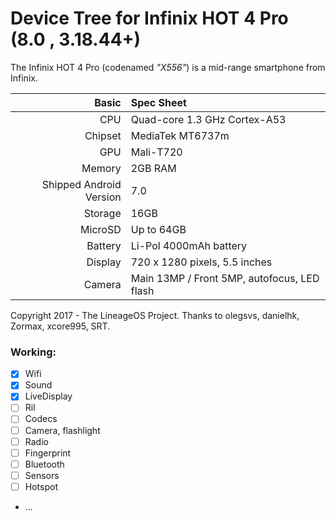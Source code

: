 #                                       Device Tree for Infinix HOT 4 Pro (8.0 , 3.18.44+)

The Infinix HOT 4 Pro (codenamed _"X556"_) is a mid-range smartphone from Infinix.


Basic   | Spec Sheet
-------:|:-------------------------
CPU     | Quad-core 1.3 GHz Cortex-A53
Chipset | MediaTek MT6737m
GPU     | Mali-T720
Memory  | 2GB RAM
Shipped Android Version | 7.0
Storage | 16GB
MicroSD | Up to 64GB
Battery | Li-Pol 4000mAh battery
Display | 720 x 1280 pixels, 5.5 inches
Camera  | Main 13MP / Front 5MP, autofocus, LED flash

Copyright 2017 - The LineageOS Project.
Thanks to olegsvs, danielhk, Zormax, xcore995, SRT.

### Working:
- [x] Wifi
- [x] Sound
- [x] LiveDisplay
- [ ] Ril
- [ ] Codecs
- [ ] Camera, flashlight
- [ ] Radio
- [ ] Fingerprint
- [ ] Bluetooth
- [ ] Sensors
- [ ] Hotspot
- ...